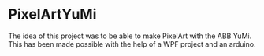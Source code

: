 # PixelArtYuMi
The idea of this project was to be able to make PixelArt with the ABB YuMi. This has been made possible with the help of a WPF project and an arduino.
